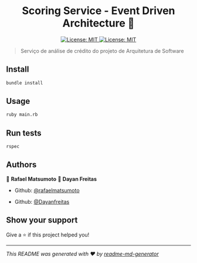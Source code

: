 <h1 align="center">Scoring Service - Event Driven Architecture 👋</h1>
<p align="center">
  <a href="#" target="_blank">
    <img alt="License: MIT" src="https://img.shields.io/badge/License-MIT-yellow.svg" />
  </a>
  <a href="#" target="_blank">
    <img alt="License: MIT" src="https://travis-ci.com/rafaelmatsumoto/eventdrivenarchitecture-scoring.svg?token=epmMNVLLvizSuJ7VzAhz&branch=master" />
  </a>
</p>

> Serviço de análise de crédito do projeto de Arquitetura de Software

## Install

```sh
bundle install
```

## Usage

```sh
ruby main.rb
```

## Run tests

```sh
rspec
```

## Authors

👤 **Rafael Matsumoto**
👤 **Dayan Freitas**

* Github: [@rafaelmatsumoto](https://github.com/rafaelmatsumoto)

* Github: [@Dayanfreitas](https://github.com/Dayanfreitas)

## Show your support

Give a ⭐️ if this project helped you!

***
_This README was generated with ❤️ by [readme-md-generator](https://github.com/kefranabg/readme-md-generator)_